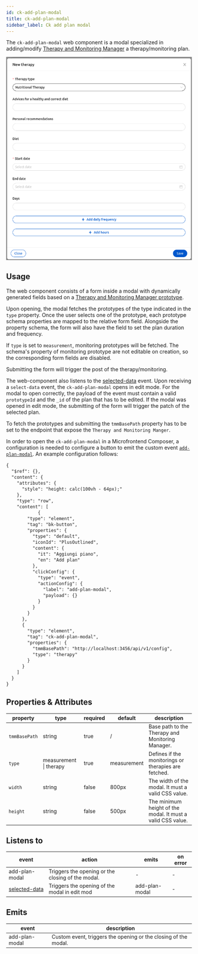 ```yaml
---
id: ck-add-plan-modal
title: ck-add-plan-modal
sidebar_label: Ck add plan modal
---
```


<!--
WARNING: this file was automatically generated by Mia-Platform Doc Aggregator.
DO NOT MODIFY IT BY HAND.
Instead, modify the source file and run the aggregator to regenerate this file.
-->

The `ck-add-plan-modal` web component is a modal specialized in adding/modify [Therapy and Monitoring Manager](../../therapy-and-monitoring-manager/overview) a therapy/monitoring plan.

![ck-add-plan-modal](../img/ck-add-plan-modal.png)
## Usage

The web component consists of a form inside a modal with dynamically generated fields based on a [Therapy and Monitoring Manager prototype](../../therapy-and-monitoring-manager/overview#prototypes).

Upon opening, the modal fetches the prototypes of the type indicated in the `type` property. Once the user selects one of the prototype, each prototype schema properties are mapped to the relative form field. Alongside the property schema, the form will also have the field to set the plan duration and frequency.

If `type` is set to `measurement`,  monitoring prototypes will be fetched. The schema's property of monitoring prototype are not editable on creation, so the corresponding form fields are disabled.

Submitting the form will trigger the post of the therapy/monitoring.

The web-component also listens to the [selected-data](../../../microfrontend-composer/back-kit/events#selected-data) event. Upon receiving a `select-data` event, the `ck-add-plan-modal` opens in edit mode. For the modal to open correctly, the payload of the event must contain a valid `prototypeId` and the `_id` of the plan that has to be edited. If the modal was opened in edit mode, the submitting of the form will trigger the patch of the selected plan.

To fetch the prototypes and submitting the `tmmBasePath` property has to be set to the endpoint that expose the `Therapy and Monitoring Manger`.

In order to open the `ck-add-plan-modal` in a Microfrontend Composer, a configuration is needed to configure a button to emit the custom event [`add-plan-modal`](../30_events.md#addplanmodal). An example configuration follows: 

```
{
  "$ref": {},
  "content": {
    "attributes": {
      "style": "height: calc(100vh - 64px);"
    },
    "type": "row",
    "content": [
            {
        "type": "element",
        "tag": "bk-button",
        "properties": {
          "type": "default",
          "iconId": "PlusOutlined",
          "content": {
            "it": "Aggiungi piano",
            "en": "Add plan"
          },
          "clickConfig": {
            "type": "event",
            "actionConfig": {
              "label": "add-plan-modal",
              "payload": {}
            }
          }
        }
      },
      {
        "type": "element",
        "tag": "ck-add-plan-modal",
        "properties": {
          "tmmBasePath": "http://localhost:3456/api/v1/config",
          "type": "therapy"
        }
      }
    ]
  }
}
```

## Properties & Attributes

| property | type | required | default | description |
|----------|------|----------|---------|-------------|
|`tmmBasePath`| string | true | / | Base path to the Therapy and Monitoring Manager. |
|`type`| measurement \| therapy | true | measurement |  Defines if the monitorings or therapies are fetched. |
|`width`| string | false | 800px | The width of the modal. It must a valid CSS value. |
|`height`| string | false | 500px | The minimum height of the modal. It must a valid CSS value. |

## Listens to

| event | action | emits | on error |
|-------|--------|-------|----------|
|add-plan-modal| Triggers the opening or the closing of the modal. | - | - |
|[selected-data](../../../microfrontend-composer/back-kit/events#selected-data)| Triggers the opening of the modal in edit mod | add-plan-modal | - |

## Emits

| event | description |
|-------|-------------|
|add-plan-modal| Custom event, triggers the opening or the closing of the modal. |
